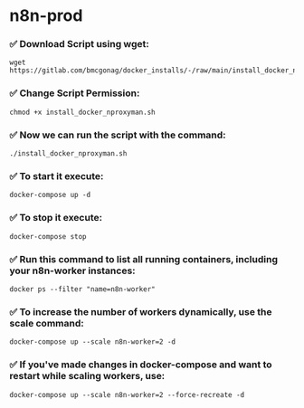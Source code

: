 # n8n-prod

### ✅ Download Script using wget:
```
wget https://gitlab.com/bmcgonag/docker_installs/-/raw/main/install_docker_nproxyman.sh
```
### ✅ Change Script Permission:
```
chmod +x install_docker_nproxyman.sh
```
### ✅ Now we can run the script with the command:
```
./install_docker_nproxyman.sh
```

### ✅ To start it execute:
```
docker-compose up -d
```

### ✅ To stop it execute:
```
docker-compose stop
```

### ✅ Run this command to list all running containers, including your n8n-worker instances:
```
docker ps --filter "name=n8n-worker"
```

### ✅ To increase the number of workers dynamically, use the scale command:
```
docker-compose up --scale n8n-worker=2 -d
```

### ✅ If you've made changes in docker-compose and want to restart while scaling workers, use:
```
docker-compose up --scale n8n-worker=2 --force-recreate -d
```
